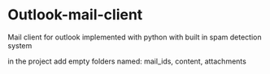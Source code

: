 # Outlook-mail-client
Mail client for outlook implemented with python with built in spam detection system

in the project add empty folders named:
mail_ids,
content,
attachments
